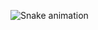 ![Snake animation](https://github.com/YourUsername/YourUsername/blob/output/github-contribution-grid-snake.svg)
